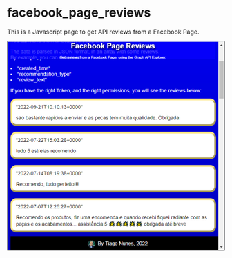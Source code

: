# facebook_page_reviews
This is a Javascript page to get API reviews from a Facebook Page.

![banner](https://github.com/Tnunesguarda/facebook_page_reviews/blob/main/preview.jpg?raw=true)


